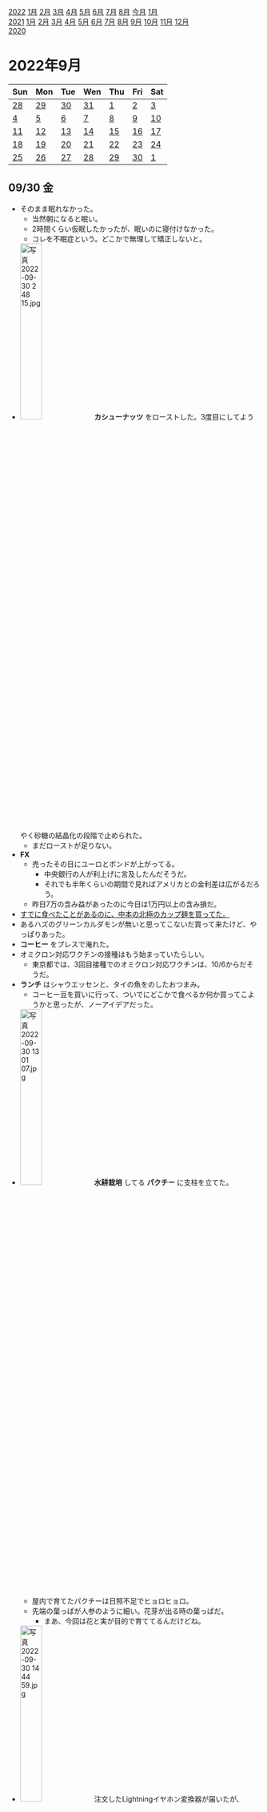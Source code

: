 [2022](README.md#2022) [1月](2022-01.md) [2月](2022-02.md) [3月](2022-03.md) [4月](2022-04.md) [5月](2022-05.md) [6月](2022-06.md) [7月](2022-07.md) [8月](2022-08.md) [今月](2022-09.md) [1月](2022-10.md)  
[2021](README.md#2021) [1月](2021-01.md) [2月](2021-02.md) [3月](2021-03.md) [4月](2021-04.md) [5月](2021-05.md) [6月](2021-06.md) [7月](2021-07.md) [8月](2021-08.md) [9月](2021-09.md) [10月](2021-10.md) [11月](2021-11.md) [12月](2021-12.md)  
[2020](README.md#2020)  

2022年9月
=========

|Sun|Mon|Tue|Wen|Thu|Fri|Sat|
|---|---|---|---|---|---|---|
|[28](2022-08.md#0828-日)|[29](2022-08.md#0829-月)|[30](2022-08.md#0830-火)|[31](2022-08.md#0831-水)|[1](#0901-木)|[2](#0902-金)|[3](#0903-土)|
|[4](#0904-日)|[5](#0905-月)|[6](#0906-火)|[7](#0907-水)|[8](#0908-木)|[9](#0909-金)|[10](#0910-土)|
|[11](#0911-日)|[12](#0912-月)|[13](#0913-火)|[14](#0914-水)|[15](#0915-木)|[16](#0916-金)|[17](#0917-土)|
|[18](#0918-日)|[19](#0919-月)|[20](#0920-火)|[21](#0921-水)|[22](#0922-木)|[23](#0923-金)|[24](#0924-土)|
|[25](#0925-日)|[26](#0926-月)|[27](#0927-火)|[28](#0928-水)|[29](#0929-木)|[30](#0930-金)|[1](2022-10.md#1001-土)|

## 09/30 金

- そのまま眠れなかった。
  - 当然朝になると眠い。
  - 2時間くらい仮眠したかったが、眠いのに寝付けなかった。
  - コレを不眠症という。どこかで無理して矯正しないと。
- <img src='images/%E5%86%99%E7%9C%9F%202022%2D09%2D30%202%2048%2015.jpg' alt='写真 2022-09-30 2 48 15.jpg' width='30%'> __カシューナッツ__ をローストした。3度目にしてようやく砂糖の結晶化の段階で止められた。
  - まだローストが足りない。
- __FX__ 
  - 売ったその日にユーロとポンドが上がってる。
    - 中央銀行の人が利上げに言及したんだそうだ。
    - それでも半年くらいの期間で見ればアメリカとの金利差は広がるだろう。
  - 昨日7万の含み益があったのに今日は1万円以上の含み損だ。
- [すでに食べたことがあるのに、中本の北極のカップ麺を買ってた。](2022-07.md#0726-instant-ramen-nakamoto-arctic)
- あるハズのグリーンカルダモンが無いと思ってこないだ買って来たけど、やっぱりあった。
- __コーヒー__ をプレスで淹れた。
- オミクロン対応ワクチンの接種はもう始まっていたらしい。
  - 東京都では、3回目接種でのオミクロン対応ワクチンは、10/6からだそうだ。
- __ランチ__ はシャウエッセンと、タイの魚をのしたおつまみ。
  - コーヒー豆を買いに行って、ついでにどこかで食べるか何か買ってこようかと思ったが、ノーアイデアだった。
- <img src='images/%E5%86%99%E7%9C%9F%202022%2D09%2D30%2013%2001%2007.jpg' alt='写真 2022-09-30 13 01 07.jpg' width='30%'> __水耕栽培__ してる __パクチー__ に支柱を立てた。
  - 屋内で育てたパクチーは日照不足でヒョロヒョロ。
  - 先端の葉っぱが人参のように細い。花芽が出る時の葉っぱだ。
    - まあ、今回は花と実が目的で育ててるんだけどね。
- <img src='images/%E5%86%99%E7%9C%9F%202022%2D09%2D30%2014%2044%2059.jpg' alt='写真 2022-09-30 14 44 59.jpg' width='30%'> 注文したLightningイヤホン変換器が届いたが、Lightning2又コネクタに差すと認識しない。直接させば認識する。
  - [別の2又をポチった](https://www.amazon.co.jp/dp/B0B38DWD91/)。充電用ライトニング端子とイヤホン端子の製品。
- SE2で使っているスマホリング的なバンドをiPhone SE3にも付けたい。
  - <a id="0930-lost-smart-phone-bands"></a>[買った時の残りが2本あるハズ](2022-06.md#0624-smartphone-ring) だが、どこに仕舞ったのか分からない。
  - ポチった。
- __FX__ で仕事中にマイナス3万に到達したのに、21:30にはプラス1万近くになってる。
  - どうも荒れた時にエントリーしたものだ。
- __晩酌__ は __江古田__ のもつ焼き屋。
  - 電車で移動。
    - 契約しているMVNO `OCN ONE` のプロファイルをダウンロードしていなくて、データ通信が使えなかった。
    - 都営線wifiってのが使えたお陰で、無事にプロファイルをインストールして、データ通信できるようになった。
  - 程々にするつもりだったのに、そのままカラオケに行き、更にもう1軒行った。
  - 行きは電車だったが、帰りは歩いた。
  - 朝。

## 09/29 木

- 5:00に目が覚めて眠れなかった。
- __コーヒー__ をプレスで淹れた。
- __FX__
  - 昨日はドルがだいぶ戻したらしい。
  - 豪ドル米ドルとポンドルをショート。
  - ランド円は昨日が追加のチャンスだったと思うが、すでに1枚持っていて、もう少し値幅が無いと追加しにくい。高金利通貨で、たまに大きく下げるから。
  - 8枚所持で有効比率280%。追加はこの辺までかな。
- 仕事中に音楽を聞くのに使っていた初代iPhone SEをSE2に置き換えたい。
  - SE2にはイヤホンコネクタが無い。
  - Lightningイヤホンが1つあったと思うが見つからない。
  - Lightningイヤホン変換器がいくつかあったと思うが見つからない。
  - 変換器は注文するが、とりあえずはBluetoothを使うか。
- SE2に変えたついでに、仕事中に聞く音楽を `BLACKPINK` に。
- __ランチ__ はキャベツ炒め。
  - キャベツは9/5の残り。切り口が黒ずんでる。
    - 豆板醤、オイスターソース、豆鼓、黒酢、ホワジャオの中華味。
    - 豆鼓は大体八丁味噌。
    - 黒酢を入れ過ぎた。豆鼓は刻んで使うものだが、忘れてそのまま入れてしまった。
    - ちょっと塩辛いしまとまりが無いが、こんなものかな。
- <details><summary>C#で、ファイルパスから、一つ上のフォルダのパスを取り出したい、というのをかなり大変なコードで実現しているのを見た。</summary>

  - 一つの解決方法は、
    ```cs
    var entries = path.Split('/');
    var basePath = string.Join('/', entries.Take(entries.Length - 2));
    ```
    僕が先頭2つを飛ばした時は、Take()のところにSkip()を使った。
  - またもっと速そうな方法として、
    ```cs
    var basePath = path.SubString(0, path.LastIndexOf('/', 0, path.LastIndexOf('/')));
    ```
  - 2つ目のをもっと汎用的に書くと、
    ```cs
    static int NthLastIndexOf<T>(T[] this array, T element, int skipCount)
    {
      var end = array.Length;
      for (var i = 0; i < skipCount && end > 0; ++i)
      {
        end = array.LastIndexOf(element, end - 1);
      }
      return end;
    }
    var basePath = path.SubString(0, path.ToCharArray().NthLastIndexOf('/', 2));
    ```
    とか？IList<T>の方がいいかな？むしろstring専用がいいかな？(コンパイルしてみてない)
      - 最初に再帰で書いたが、スピードのためにループに直したら終了判定も簡単になって良かった。
      - これ、先頭から飛ばす方が少しだけ手間だ。
        ```cs
        static int NthIndexOf<T>(T[] this array, T element, int skipCount)
        {
          var start = -1;
          var end = array.Length;
          for (var i = 0; i < skipCount && start < end>; ++i)
          {
            start = array.IndexOf(element, start + 1);
          }
          return start >= end ? -1 : start;
        }
        var relativePath = path.SubString(0, path.ToCharArray().NthIndexOf('/', 2));
        ```
  </details>

- __晩飯__ はインスタント焼きそばとレンチンの卵と `シャウエッセン` 。
  - 北海道で普及しているという `焼きそば弁当` 。
    - 大盛りしか売ってなかったのでソレを買ったが、多過ぎた。まあ、他の日よりは今日の方が相応しい。
- 気温22°Cらしいのでエアコンを消して窓を開けて寝る。
- 床にはいるが2時間で起床。
- 暑くてエアコンを点けた。風が通らず、室温は22°Cにならない。

## 09/28 水

- 目覚ましを掛け忘れて9:30起床。
- __コーヒー__ をプレスで淹れた。
- __園芸__
  - __パクチー__ をベランダに出してみた。
  - アシナガバチの大きいのがいつもウロついてるが、そのうちに水やり中に間違って部屋に入ってきそうで怖い。
- 最高気温26°Cらしい。室温は28°Cを超えそうだからエアコンを入れた。
- 久しぶりに __チャイ__ を煮出した。
- __ランチ__ は糠漬けとキャベツの塩揉み。
  - 塩揉みも9/5のだ。
- iPhone SE3が到着。
  - 同期は簡単に済んだが、アプリのダウンロードが終わらないので持ち出せない。
  - 付属ケーブルがUSB-C対Lightningだ。
- __FX__
  - __豪ドル売り__ でエントリーした。
    - もっと早く決断して売るべきだった。
    - アメリカの景気が悪くなると、オーストラリアの都合で下がる。
    - 景気が良くなるとドルが上がる。
    - そうでなくとも、当面はアメリカの方が金利上昇が速いと思われる。
  - __ポンド__ もしばらくトレンドは変わらないかも知れない。
    - 新政権の減税の評判が悪いそうなんだけど、どうなんだろうか。
  - こないだの __介入__ の時に見てるだけだったが、どうせそのうちに戻すとは思っていたのだから、適当に何枚か間隔を置いて追加すればよかった。
    - 「どこまで下がるか分からない」という理由で売りで参加しなかったが、 __買いで参加__ したら良かったんだ。
- __ハーブティー__ を __レモングラス__ と __乾燥みかん__ で淹れた。
- 同僚にお勧めされた `Awkward Guests` というボードゲームが面白そうだが、遊ぶのが大変そうだ。
  - アプリだけで遊べるバージョンがあればいいのに。
  - 昔、この中に一人だけ嘘吐きがいる、というような論理ゲームを作ろうとしたことがあったが、似た感じなのだろうか。
- __歩いて__ __お出かけ__
  - __江古田__ に行く途中でスパイスを買いたい。
  - 検索すると __東長崎__ に `スパデウラリマート` というハラル食材店があるので、ホールのカルダモンとクミンを購入。
  - 近くの `クレオールコーヒースタンド` で __コーヒーをテイクアウト__ 。
  - 江古田のもつ焼き屋で晩酌。
  - タクシーで帰宅。

## 09/27 火

- 朝になると眠くなる。
- __コーヒー__ をプレスで淹れた。
  - やや深煎り気味だがフィルターより美味しい。
- 近くのスーパーで __買い物__。
  - 冷凍シーフードミックスとピーマンとナスを買うつもりだったがナスは無かった。
  - シメジとみかんとストックのインスタント麺を購入。
- __乾燥みかん__ にチャレンジ。
  - <img src='images/%E5%86%99%E7%9C%9F%202022%2D09%2D27%208%2019%2025.jpg' alt='写真 2022-09-27 8 19 25.jpg' width='30%'> フレッシュな輪切りみかん。
  - コンベクションオーブン110°Cで風力最大。
    - <img src='images/%E5%86%99%E7%9C%9F%202022%2D09%2D27%209%2024%2034.jpg' alt='写真 2022-09-27 9 24 34.jpg' width='30%'> 30分では沸騰すらしていない。
    - 沸騰しないが、徐々に水分は抜けていってる。60分経過後に、120°Cに上げてみた。
    - <img src='images/%E5%86%99%E7%9C%9F%202022%2D09%2D27%2010%2031%2006.jpg' alt='写真 2022-09-27 10 31 06.jpg' width='30%'> 本当にその温度まで上がってるのか調べるために、オーブン用の温度計を入れてみた。
      - 見たら90°Cだった。
      - 130°Cに上げてサーモスタットが切れる瞬間でも100°C。
      - 温度計が手前だからかも知れない？
      - 130°Cでは、温度計は100°Cまでしか上がらないが、皮は焦げた。
    - 120°Cでも焦げは進む。110°Cで良かったのかな？
    - 2時間半かけて、それらしくなった。
    - 厚みのあるところの水分が抜けていないのでサーキュレーターで風乾。
- `Amazon` がプライムデー。
  - みかんがダメっぽかったので、フードドライヤーが欲しかったが、1回しか使わない気がする。
    - そして、コンベクションオーブンでもそこそこ行けそうということが分かって不要になった。
- 忘れていたキャベツと大根の糠漬けを取り出した。9/5だった。
- __園芸__
  - __パクチー__ をベランダの日陰になりがちなところに出してみた。
    - 最高気温28°Cだと、室内の温度と一緒だ。
    - パクチーは20度くらいまでの温度がいいらしい。今年は暑くて2鉢枯らしてしまった。
    - 室内の本棚よりはベランダの日陰がちなところの方が照度が高いし、温度も室内より丁度いいと思う。
    - ただし、西日が当たる。大丈夫だろうか。
    - 昼過ぎ、やっぱり30°Cまで上がる、と言い出したので室内に取り込んだ。
      - 直射日光が当たっており、心なしかグッタリしている。
      - 背が低いうちに風に当てると強く育つというのを見たことがある。
        - 面倒でしなかったが、今のヘナヘナ具合を見るとやれば良かったと思う。
        - しっかりしないなら、支柱を立ててしまおう。
    - 最低気温が、パクチーにとって適温くらい。夜は室内の方が暑いから、夕方に外に出すのがいいのかな。
- __ランチ__ はシーフードガパオと素麺。
  - ガパオはブナシメジを入れ過ぎた。残りをどうするか考えるのが面倒だったので、多過ぎることは分かっていて入れてしまった。
    - ナンプラーもオイスターソースも入れ過ぎ。控えたつもりだったがかなり濃い。
    - ついでに __ホーリーバジル__ も多過ぎた。
  - 素麺は __茗荷__ を使うため。
  - 満腹。
- __カシューナッツ__ の砂糖掛けを作ろうとしたが、またカラメルになった。
  - シナモンの香りがするんだけど、混入したのかな？生のカシューナッツを保管してる棚は匂いのキツいものが多いから、それが混じると微妙にシナモン風になるのかな？
  - 140°C10分はローストが甘かった。少し喉に辛い。
- 味付けカシューナッツローストをどうやって作るべきか分からずに試行錯誤していたが、途中までオーブンで、それをフライパンで煎る、で良さそう。
- 夕方、調子が悪くなって早退させてもらったら、報告して割とすぐに調子が戻り始めた。
- __パクチー__ を夕方にベランダに出そうかと思っていたけど、陽が落ちてしまった。
  - __日照__ の無いベランダに出すのは、単に冷やすだけで意味はない。
- __国葬__ について日記に書いていなかったのか。
  - 菅の友人代表の弔辞が評判いいらしい。
    - 安倍も菅も嫌いだが、菅の安倍に対する忠誠には疑いを持たない。
      - 第一次安倍政権が学級崩壊と呼ばれてお腹を壊して退陣した。
      - 自民党内でも安倍を批判する声が多かったが、菅はあの時も裏切らなかった。
  - 国葬は内閣の裁量で決めてもいいと思うけど、時間が経つごとに反対が増えるというのは、やりかたが良くない。当初は賛成が多かったのだし、岸田が国民に情熱を見せることが出来れば違ったと思うが、そもそも熱意が無いなら主催を変更するべきだった。国民の分断を煽る結果になった。まあ、安倍を送るには相応しいか。
    - 国葬賛成派は、礼儀とか道徳を持ち出しがち。理屈は反対派にある。
      - だが、どちらも歩み寄りがない。どちらも落としどころが無く、相手に譲歩の余地を与えない。
      - 不道徳と言われて歩み寄れるか？安倍政権や国葬の総括や検証は事後でも良くないか？
  - 銃撃を防げなかったことで、手製銃が念頭に無かったというようなことを言っていたが、それではボウガンはどうなのか。すでに沢山の事件が起きているし、銃よりも作るのが簡単だし、今回のような箱型にしたら連発式や多連装にも改造できる。
- __為替介入__ について、効果が無いというような経済記事がいくつもある。
  - 一定水準を維持しようとする介入は為替操作として非難されるが、急変時に変動スピードを緩めるための介入は __スムージング__ と呼ばれていて許容されると言われている。
  - 各国への根回しをしていたとされるから、スムージングとして理解を得ていたハズだ。
  - ということは、円安を止めることが出来なくて当然で、 __変動スピードが遅くなれば効果があった__ と言うことだ。
  - 無意味だという意見は、160円到達が3か月後でも24か月後でも違いが無い、と主張しているのと大差がない。
  - これからもたまに介入して、レバレッジの高い連中をガンガンロスカットさせてやって欲しい。
    - 円高介入の時の外貨を円転するなら、利益確定だしね。
      - 米国債を売るわけだから、好き放題はできないだろうけど。
- 五輪のスポンサー選定での贈収賄事件がいくつか明るみになった。
  - 8月末に、安倍内閣の守護神と言われた中村恰警察庁長官が銃撃事件を防げなかったことに対する引責で辞任したら、このスピード感。やりたかったのに抑えられていたというのが伝わる。
- 夜の外気温が22°Cだというのでエアコンを消して窓を開けてみる。

## 09/26 月

- 目覚ましを8:30に掛けて9:20起床。
- __コーヒー__ をウェーブフィルターで豆多めで淹れた。
- __園芸__
  - ここのところ雨が多くて水やりが楽だったが、久しぶりにたっぷりあげた。
  - __ローズゼラニウム__ をベランダに。
- __FX__
  - ドル円で割と激しく上下していたので売り方に乗ってみた。
    - あっさりと勢いが無くなったのですぐに決済。600円勝ち。
- __ランチ__ はガパオ。
  - ベランダの __ホーリーバジル__ を使った。ガパオとはホーリーバジルのことだそうだ。
    - ホーリーバジルの感じは、なるほど、どこかで食べたガパオだ。
      - スイートバジルの時には全然ガパオを感じなかったが、これが本物か。
      - といって、多分前回はバジルを入れるのが早過ぎたのだと思う。
    - オイスターソースを入れ過ぎて味が濃過ぎる。
      - 粘度がかなり高い。
    - __レモンドロップ__ を使おうと思っていたのに忘れて粉唐辛子を使った。
    - お肉は生姜焼き用のを細切りにして、下味をつけて冷蔵庫に入れたものを使ったが、完全にオイスターソースに負けてる。
    - 悪くはないが、色々想定外。
- 近所の居酒屋で __晩酌__ 。
- 3時間で起きてしまい、そのまま朝まで眠れなかった。

## 09/25 日

- 朝、牛乳を買いに出掛けたら知り合いに会い、ゴールデン街に飲みに行った。
  - その後バー2軒。13:00頃まで。
- __買い物__ して帰る。
  - `アジアンスーパーストア` でココナッツミルクとココナッツシュレッドとインスタント麺とお菓子を購入。
  - 黒酢を買いに `華僑服務社` へ。
    - ついでにオイスターソースも買って来た。これはガパオ用。
- 大久保の中華で一杯やっていこうと思っていたが、昼はランチで混んでいたのでスルーして `ひつじろう` という店に行った。
- 西新宿のビルがだいぶ出来てきた。
- 近所のもつ焼き屋で __晩酌__ 。
- 朝出掛けてから10時間してようやく牛乳を手に入れた。

## 09/24 土

- 東中野のバーで誕生会。

## 09/23 金 春分の日

- __お出かけ__
  - __練馬__ の `渋谷園芸` へ。ダラダラしてて出るのが遅くなったので電車。
    - 月曜の `オザキフラワーパーク` が大ヒットだったので、コチラも見てみた。
    - あんまりピンとこなくて、ローズゼラニウムだけ買って来た。
    - コスモスを少し悩んだが、花を育てる趣味はない。
    - コスモスの切り花があればどこかの飲み屋にでもプレゼントしようかと思ったが無かった。
  - __雨用の靴__ で出ようと思ってたのに忘れた。
  - `フルプレ` で2杯。
  - その向かいの `プラザトキワ` という用品店の店頭に安いチェックシャツが売っていたので購入。
    - 無地やストライプのもあれば欲しかったが、チェック1枚だけ。
  - 歩いて移動中の __桜台__ の喫茶店で __コーヒーをテイクアウト__ 。
  - __江古田__ のバーで一杯。
  - 江古田のもつ焼き屋で晩酌。
  - __中井__ の知り合いのバーのイベントで一杯。
  - タクシーで帰宅。
    - ウォーキング時間が短過ぎる。

## 09/22 木

- 目覚ましを掛け忘れて寝坊した。10:40起床。
- __買い物__ とついでに __ランチ__ に __お出かけ__ 。
  - `丸亀製麺` でおろし醤油うどん。
    - こないだ `うどん大門` でいいうどんを食べて、丸亀はもっとコシがあったな、と思って食べたくなった。
    - コシはハッキリ強いが、ちょっと美味しく感じない。もう少し茹でた方がいいかも？
  - スーパーで `シャウエッセン` の大袋と、ずっと忘れてたボディーソープを購入。
  - `バーガーキング` で気になっていたビッグチキンフィレバーガー。
    - アプリで注文したいが、トッピングの設定が出来ない。
  - `スタバ` でフラペチーノ。
- 雨が降ったようで、水やりはいらなそう。 __ハバネロ__ にだけあげた。
- アチコチ行ったから __昼休み__ ギリギリ。
- __FX__ 17:00過ぎ、日銀の __為替介入__ 来たかも。
  - 一瞬、145.8円から143.8円まで2円下げた。
  - 乗っかるかどうか迷ったが止めておいた。
    - エントリーは簡単だが、イグジットに自信が無い。
  - 介入宣言来た。
  - 140.585円まで来た。あと一息！
  - あー、終わったかな。18:00時点で142円まで戻した。
  - 17:04から17:46までの戦いでした。
  - 介入に乗っかってれば3万円は取れたな。もっと行けたかも知れない。まあ、事前には分からない。
  - もうちょっと下げたらロングでエントリーしたかったな。
    - と言っても、介入が終わったことを確認したうえで140円台だったら、くらいなので、かなり下げないとそうならないけど。
  - __140円を割る__ と、為替操作との非難を受けそうだからココまでにしたのかな？単に、 __開始時点から5円__ と決めてたのかな？
  - イベントの盛り上がりで楽しかった。久しぶりのリアルタイムだった。
  - いつの間にかユーロ/スイスフランのスワップがマイナスになってる。ユーロが利上げしたのは知ってたが、スイスフランよりも高くなっていたとは。
    - スイスの利上げも発表されたが、結果どうなるのかな？週明けに分かるだろう。
- __ハーブティー__ はレモングラスと乾燥生姜。
  - 生姜が勝ってる。味がするくらい入れたが、香りがする程度でいい。
  - 2杯目はかなり辛い。コレはコレで楽しい。
- エアコン無しで仕事したが、微妙に暑かった。
- __赤紫蘇__ は明るくないと発芽しないそうだ。
  - とりあえず、今の容器のまま外に出してみようか。

## 09/21 水

- 9:00の目覚ましで9:30起床。
- __コーヒー__ をプレスで淹れた。
  - 豆を多めにした。
- 朝の気温が18°Cだというのでエアコンを消して寝たら良かったと思ったが、ベランダに出てもあんまり涼しくなかった。
- __ランチ__ はキャベツと貰った佐野ラーメン。
  - 流石にチェーンの喜多方ラーメンのような弾力はない。冷水で締めて温め直したら違ったかな？
    - 坂内とか小坊師とかの、多加水のピロピロのコシがあってモチモチの麺が好きだ。
- __園芸__
  - <img src='images/%E5%86%99%E7%9C%9F%202022%2D09%2D21%2014%2013%2046.jpg' alt='写真 2022-09-21 14 13 46.jpg' width='30%'> <img src='images/%E5%86%99%E7%9C%9F%202022%2D09%2D21%2014%2013%2050.jpg' alt='写真 2022-09-21 14 13 50.jpg' width='30%'> <img src='images/%E5%86%99%E7%9C%9F%202022%2D09%2D21%2014%2013%2058.jpg' alt='写真 2022-09-21 14 13 58.jpg' width='30%'> 買って来た __茗荷__ を本棚の下段の __生姜__ の隣に配置した。
    - 生姜は2つあって、ハイドロボールの方は元気がないが、スポンジに乗せただけの方は元気が良い。
      - 息ができるようにハイドロボールにしたつもりなのに。粒が小さかったかな。
  - <img src='images/%E5%86%99%E7%9C%9F%202022%2D09%2D21%2014%2013%2029.jpg' alt='写真 2022-09-21 14 13 29.jpg' width='30%'><img src='images/%E5%86%99%E7%9C%9F%202022%2D09%2D21%2014%2033%2024.jpg' alt='写真 2022-09-21 14 33 24.jpg' width='30%'> 買った時からついていた茗荷を収穫した。
  - <img src='images/%E5%86%99%E7%9C%9F%202022%2D09%2D21%2014%2016%2036.jpg' alt='写真 2022-09-21 14 16 36.jpg' width='30%'> 枯れたと思っていた __コシヒカリ__ から新芽が出た？青々として伸びてる部分がある。
- __ハーブティー__ はレモングラスと乾燥リンゴ。
  - 5分蒸らしたが、2杯目と比べると薄い。なかなか良く出ない。
  - 2杯目は美味しい。リンゴの香りも甘みも良く出ている。
- __FX__ で、ドル円とランド円を1枚ずつエントリーした。
  - [利益確定した](#0905-fx) 値段よりも安く買いたかったが、いつまでも帰ってこないかも知れないので、値上がりした時にポジションを積み増した、と考えてエントリーすることにした。
  - ポジった途端にサクサク下げるというね。
    - その内に09/05の値段までは下げると思ってたから別にいいんだけどね。タイミングが良過ぎて。
- ファイル名が長過ぎてgitに登録できないという事態。
- C#の `IReadOnlySet<>` を使いたいが、Unity2021の.net frameworkのバージョンには入ってない。
- [09/16に注文したiPhone SE3](#0916-order-iphone-se3) は今日届く予定だったはずだが、注文履歴を見たら9/27..9/29に到着予定に変わっていた。
  - なら他の色でも良かった。
- __江古田__ のもつ焼き屋で __晩酌__ 。
- 18°Cらしいので、エアコンを消して寝る。

## 09/20 火

- 7:00の目覚ましで8:30起床。
- 中野税務署へ修正申告しに行く。
  - 8:30に到着したかったが9:20に家を出た。
  - 封筒に申告用紙が入っていて、それを書き写すのかと思ったら、ソレに住所氏名を書いてハンコを押して出せばいいだけだそうで、楽チンで嬉しい。
- 駅ビル？が出来てきた。
- __ランチ__ は __中野ブロードウェイ__ の地下の `うどん大門` でかけ小をひやあつで。
  - うどんはコシがあるが讃岐と比べると柔らかめ。お出汁が美味しい。
  - 冷たい方が美味しそう。次があれば醤油うどんを食べたい。
- 思ったよりも待った。23:00直前に列に並んで、23:30を過ぎた。なら `レインボースパイス` にしたら良かった。30分待つのが嫌だからソッチにしたのに。
  - __昼休みを長く取りたい__ 。中野には他にも行きたいお店が沢山ある。
- ブロードウェイ地下の `チャレンジャー` で __コーヒーをテイクアウト__ 。
- ブロードウェイに `シャトレーゼ` の実店舗があった。
- 近所に戻って来て、 `スタバ` で __コーヒーをテイクアウト__ 。アーモンドミルクラテ。
- 夕方にお腹が空いて明太焼きそばのカップ麺を食べた。
  - 大量の明太子、ということだったが、粒が沢山ではなく、小さな塊が沢山だった。味は悪くないが、別に入っていて嬉しいとは感じなかった。
- 夜食にポテチを1袋半食べた。

## 09/19 月 敬老の日

- __お出かけ__ 。
  - 同僚に `辛辛魚` を勧められて、食べに行く。辛辛魚はメニューの名前で、店の名前は `井の庄`。
    - 何店舗かあるが、折角だから本店へ。
    - 最寄り駅は石神井公園駅。
      - 歩くと10km程度。
      - 往復とも歩くのは、やる気が出ないので息は電車で帰りだけ歩く。
  - ついでだから `オザキフラワーパーク` の品揃えも見に行く。
    - ということで、 __武蔵関駅__ で下りて、花屋に寄って歩いてラーメン屋へ。
    - __茗荷__ のまあまあ育ったのを買った。
      - 茗荷は簡単に冬を越すらしい。地上部が枯れるからソレを切って、春になると芽が出てくるらしい。
      - それと、日陰でも育つので室内で良いというのがいい。
      - 実が付いているのを買って来た。
    - __食用菊__ が売っていたのでなんとなく買った。もう蕾が付いている。ポットのままで大丈夫かな？
      - 菊も冬を越すらしい。
        - 地面から冬至芽というのが出てくるそうで、冬の間にそれを植え替えるのだそうだ。
    - __ヨモギ__ 、 __タイム__ 、 __オレガノ__ も買って来た。
      - ヨモギも冬を越すらしい。植え替えや株分けは秋だそうだ。
  - __石神井公園__ を通って移動。ほぼ池。
  - 風が強い。
  - 雨が降ったり止んだり。
  - __雨用の靴__ で出ようと思ったのに忘れていた。
  - __晩飯__ は辛辛魚。
    - 魚粉でドロっとしてる。
    - 細めの平麺で、パツっという固さはあるが、もっちりした弾力はない。
    - 肉マシを注文した。
      - この大きさで380円はちょっと高いかな、と思った肉が2つで、これなら十分だ。
    - 辛めに注文しようと思ったが、辛さの段階が聞き取れず、普通より少し辛く、と注文した。
    - テーブルに赤い粉末があったが、入れても辛くならない。普通の辛さと同じ辛さらしい。実質的には追加魚粉だ。
  - __練馬__ に寄って __晩酌__ 。 `フルプレ` でサワーを2杯。生絞りフルーツサワーのお店。
  - __江古田__ に寄ったが、お目当ての店は定休日だった。
    - 月曜が祝日の時は火曜休みにして欲しいが、祝日の時くらいは平日休みの人と会いたいということなのかも知れない。
  - __中井__ の知り合いのバーのイベントに行って一杯。
    - __タコさんウインナー__ が品切れだそうで、コンビニで買って来て差し入れ。
      - `セブンイレブン` にウインナーが6種類もあった。
      - 全部買って来て、タコの大群を作ってもらった。

## 09/18 日

- ポストに税務署の封筒が入っていた。
  - 火曜日までに修正申告しろと。
  - ギリギリじゃん。今日まで気付かなかったのが惜しまれる。
- 近所のもつ焼き屋で __晩酌__ 。

## 09/17 土

- <img src='images/%E5%86%99%E7%9C%9F%202022%2D09%2D17%2010%2043%2041.jpg' alt='写真 2022-09-17 10 43 41.jpg' width='30%'> 風乾ではサクサクにならない __乾燥リンゴ__ をコンベクションオーブンで110°Cで焼いたらサクサクになった。
  - 放置したらすぐにシナシナになった。
- __お出かけ__
  - 中井の知り合いのバーが長期休暇なんだけど、その期間に間借りで知り合いが営業しているので、一杯飲んでいく。
    - デザイナーさんが作品を展示するイベント。
  - [08/27にケバブを全然買えなかった](2022-08.md#0827-kebabu) 事件のリベンジのために __新井薬師__ まで歩いた。
    - `メイハーネオゼリ` でチキンとビーフのおつまみケバブをテイクアウト。
      - 肉がしっかりしてて、味付けが塩辛い。
    - `アップアルル` はまたやってなかった。潰れてるかも知れない。
    - 早稲田通りまで出て、 `ディバン` でミックスのおつまみケバブをテイクアウト。
  - 東中野のバーにケバブを差し入れ。

## 09/16 金

- 9:00の目覚ましで9:35起床。
- <img src='images/%E5%86%99%E7%9C%9F%202022%2D09%2D16%204%2055%2010.jpg' alt='写真 2022-09-16 4 55 10.jpg' width='30%'> 生姜はもう大丈夫そうなので瓶に移動。
  - リンゴは風乾するならもっと薄く切った方が良さそう。
    - 100°Cのコンベクションオーブンとかどうかな？
- __コーヒー__ をプレスで淹れた。
  - 今日から `BBB` のマンデリン。久しぶりの深煎り。
- __園芸__
  - カイガラムシを指で弾いたら潰れた。憂鬱。
    - チェックしてないけど、沢山いるんだろうな。
  - [09/14にも書いた](#0914-dead-plum) が、梅は買って来た時には棒だったんだから、今の枯れて見える状態からでも発根、発芽してもいいんじゃない？
    - 台木に接ぎ木してある感じだから、ソッチがダメになったというならどうしようもないんだけど。
- 毛布を洗濯。
- __ランチ__ はキャベツ。
  - 乳酸発酵している気がするが、元々の酸味だったかも知れない。
- 余っている1/4のキャベツを見ないフリする罪悪感。
- <a id="0916-caramelized-cashew-nuts"></a><img src='images/%E5%86%99%E7%9C%9F%202022%2D09%2D16%2013%2000%2040.jpg' alt='写真 2022-09-16 13 00 40.jpg' width='30%'> <img src='images/%E5%86%99%E7%9C%9F%202022%2D09%2D16%2013%2005%2013.jpg' alt='写真 2022-09-16 13 05 13.jpg' width='30%'> __昼休み__ に __カシューナッツ__ をロースト。
  - [以前に塩水に漬けてからロースト](2022-06.md#0606-roast-nuts) と書いたが、今回はキャラメリゼの作り方で試した。
    - https://www.cotta.jp/special/article/?p=7543
  - 途中に書いてある結晶化した砂糖の状態にしたかったが、バターを入れたら水分で砂糖が溶けてしまった。
    - 部分的にカラメルになって、結晶が少し残った部分とのコントラストで美味しい。
    - 味見したら止まらない。コレは良くないものを作ってしまったかも知れない。
  - ナッツのローストは160°Cで15分。もう少し短くてもいいかも知れない。
  - なるほど、コレをチョコで包むとアマンドショコラか。
- __FX__ でメキシコペソ円だけ買い直した。
  - まだ高いけど、金利高いし、待ってる時間のスワップの方が高いかも知れないし、ドル円やランド円に比べると底が固い。
  - ランド円はまあまあ下がってる。
    - 下値の切り上げ方を見ると、この辺で反発するかも知れないが、トルコリラと南アランドは落ちてくると信じてる。トルコはポジらないけど。
- やっぱりランチでお腹が痛くなった。少しマイルドになったかも？慣れただけ？
  - 仕事中はエアコンが当たるから、冷えた説も消えないけど、お腹が空っぽの時は平気なんだよなあ。
- <img src='images/%E5%86%99%E7%9C%9F%202022%2D09%2D16%2016%2031%2046.jpg' alt='写真 2022-09-16 16 31 46.jpg' width='30%'> __ハーブティー__ を __乾燥リンゴ__ と __乾燥生姜__ で淹れてみた。
  - これだけだと、飲み物として物足りない。紅茶に入れるとかしたい。
  - 時間が経ったら濃くなってきた。煮出す必要がありそう。
  - 二煎目は厳しいな。
  - 出し殻は味が無くて食べられない。生姜は辛みはあるが香りが無い。
- 何年も前に生の大豆を買って放置していたハズなんだけど見当たらない。捨てたのかな？
- <a id="0916-order-iphone-se3"></a>`Apple` の公式サイトで `iPhone SE3` を注文した。
  - 21日の水曜に届くそうだ。置き配でいいんだけど、指定する場所が無かった。
- __江古田__ まで歩いてもつ焼き屋で __晩酌__ 。
  - 移動中に自販機で水を買ったらリンゴジュースが沢山入っていて邪魔だった。
    - 業者に連絡しようかと思ったけど、目につくところに連絡先が無かったので止めた。
  - __中井__ の知り合いのバーで一杯。

## 09/15 木

- 4:00頃に起きて、そのまま寝なかった。
- 外気温が23°Cだというのでエアコンを切って窓を開ける。
  - 室内の空気が悪かった。
- おならがオニオンスープの匂い。
- <img src='images/%E5%86%99%E7%9C%9F%202022%2D09%2D15%207%2017%2008.jpg' alt='写真 2022-09-15 7 17 08.jpg' width='30%'> 朝の時点の __乾燥リンゴ__ と __乾燥生姜__ 。
  - リンゴは加熱したのと生のが半々で、生のはまだまだ。
  - 生姜はすでにかなり乾いている。
- __園芸__
  - 昨日の夕方水やりをしたので、どれも土は乾いていなかったが、 __唐辛子__ と小さい鉢には水やりした。
- 今日は27°Cまでか。室内はエアコンが必要だろうが。
- まだお腹痛い。病院に行くべきか。
- ダラダラしててコーヒーを淹れるタイミングを逃した。
- __昼休み__ は昼寝。
- ランチは食べずに、たまにお菓子を食べた。
  - `カントリーマアム` チョコまみれ。
- __FX__ だけど、昨日のレートチェックで13日の物価発表前の価格を割っていないということは、1か月程度は140円に到達しなそうだ。
- `iPhone SE3` を買いに新宿のAppleストアに行ったが、黒の128GBの在庫が新宿店だけなかった。
- 新宿に出たついでに、やっていたら __二郎系ステーキ__ を食べようと思っていたが、そのメニューはコロナ中に止めたっぽい。

## 09/14 水

- 9:00の目覚ましで9:30起床。
- まだお腹が痛い。
  - お酒の飲み過ぎが原因だと思っていたが、お腹を冷やしたのが原因の可能性がある。
    - 下してるし。
- __コーヒー__ をプレスで淹れた。
- __ランチ__ はキャベツとポテチとオニオンスープ。
  - オニオンスープは甘みを出すために65°Cまではざく切りの玉ねぎを入れた水をIHの一番弱い火力で熱し、そこから沸騰させ、沸騰を維持できる程度の弱火で玉ねぎが柔らかくなるまで煮た。
    - こんなところじゃないかな？
    - 後で思ったけど、40°Cくらいまでは普通に加熱してもいいのでは。
- `Boniq` もそうだけど、真空調理機を低温調理機という人たちがいる。
  - 分からなくはないんだけど、`Anova` とかBoniqの本質はお湯で恒温調理することだ。
    - そして、食材を袋に入れておかないと、ただ煮るだけになるし、機械のメンテが面倒だ。
      - その際に、袋の空気を抜かないと効率が悪いので、真空にする。
  - だから、真空調理と呼ぶべきだ。
  - スチームコンベクションオーブンで低温調理する場合には、真空ではないかも知れないので実体に合った呼び方をしたらいい。
- [何故フードドライヤーが欲しかったんだっけ？](2022-06.md#0607-food-drier) というのを思い出した。
  - [ハーブティーに乾燥リンゴを入れたかったんだ](2022-08.md#0823-dried-apple)。
- __FX__ 日銀が為替介入の準備段階に行う、 __レートチェック__ というのを実施したそうだ。
  - いくらか円高になったが、僕が戻って欲しい値段に比べれば大したことが無い。
  - これをきっかけに上昇して、もう帰ってこないかも知れないな。
- __ハーブティー__ は __レモングラス__ と乾燥生姜。
  - 自家製の乾燥生姜を使い切ろうと思ったのだけど、思いの外少なくて、生の生姜を少し足した。
    - 生と言ってもウォッカ漬け。
- レモングラスを収穫しにベランダに行ったら、 __ハバネロ__ の葉っぱに、白いゴミの様なものが散らかっているし、ベトベトしたものが付いている。
  - パッと見では虫に見えないが、虫に決まっている。わざわざ拡大して確認するつもりになれないし必要もない。
  - シャワーで流した。
  - 株が大きくて大変だった。
  - 大き過ぎて鉢が倒れるので、枯れた __南高梅__ に立てかけてある。
    - <a id="0914-dead-plum"></a>南高梅は根腐れで葉っぱが全部落ちたが、出掛けた新芽は死んでるように見えない。
      - 植え替えたら来年の春に芽を出すだろうか？
      - その前に一度新芽を拡大して見てみるのがいいか。
- ついでに適当に水やりした。
- __晩飯__ は宅配で `バーガーキング` のディアブロダブルチーズバーガー。
  - 辛いフライドガーリックが入っていて、中々楽しい。
- __買い物__ に __お出かけ__
  - 乾燥リンゴと乾燥生姜を作るための材料を探しに。
  - それと牛乳を切らしているのと、インスタントラーメンとポテチのストックが少ない。
- __乾燥リンゴ__ と __乾燥生姜__ の仕込み。
  - <img src='images/%E5%86%99%E7%9C%9F%202022%2D09%2D14%2020%2010%2001.jpg' alt='写真 2022-09-14 20 10 01.jpg' width='30%'> 乾燥リンゴはレンジで作るのを試したが、イイ感じに焼けるだけで乾く様子が無かった。
  - <img src='images/%E5%86%99%E7%9C%9F%202022%2D09%2D14%2020%2026%2039.jpg' alt='写真 2022-09-14 20 26 39.jpg' width='30%'> <img src='images/%E5%86%99%E7%9C%9F%202022%2D09%2D14%2020%2029%2057.jpg' alt='写真 2022-09-14 20 29 57.jpg' width='30%'> ということで、両方ともサーキュレーターで __風干し__ に。両方とも、この上に水分を吸うためのキッチンペーパーを置き、その上にボウルで重石をしてある。
    - 少しは加熱した方が美味しそうだけどな。乾燥と関係なく、調理として一度レンチンしてから、というのはいいかも知れない。
- 夜食に、さっき買ったお菓子を食べた。
- 23:00に仮眠のつもりで寝たが、朝までになった。

## 09/13 火

- 9:00の目覚ましと8:20のiPadの目覚ましをスヌーズし続けて9:30起床。
- __コーヒー__ をプレスで淹れた。
- __園芸__
  - __唐辛子__ は復活したが __コシヒカリ__ はダメっぽい。
  - <a id="0913-damaged-mints"></a>鉢の大きい __ペパーミント__ は一部が枯れただけで復活したが、鉢の小さい __キューバミント__ は復活できなかったようだ。
    - キューバミントの葉が乾燥してもいい香りなので収穫しておく。
      - 衛生面がやや不安。
  - __ライム__ の最後の冬の実が落ちた。
    - 夏の実が丁度良いサイズになりつつある。
  - __生姜__ の水耕栽培は、ハイドロボールを使った方の伸びが良くなくて、スポンジに乗せただけの雑な方が良く伸びてる。
  - __水耕栽培__ の __ホーリーバジル__ を外に出した。
    - まだ小さいので、乾くのが不安だったんだけど、高温を好むらしいし。
    - 室内で日照も少ないんだろうけど、本当にゆっくりとしか伸びない。生きてるのか不安になるレベル。
  - __水耕栽培__ の __四川唐辛子__ と __ベトナム唐辛子__ の容器が倒れてるのに気付かなくて枯らしてしまって結構経つ。
    - そろそろどかして別のを配置すべきだが。
  - __発芽セット__ がほとんど反応しない。
    - 室温27°Cは高過ぎるのだろうか。その温度で発芽する品種は？
- __ランチ__ はアチャールと乾ソバの残りとワンタン。
  - ワンタンすっかり忘れてた。
    - ワンタンとソバと乾燥ワカメを同じ鍋で茹でて、ワンタンスープを蕎麦湯で伸ばしたが、これは失敗だった。
    - ワンタンがちゃんと煮えてないし、ソバは表面がヌルヌルだし、スープの味はぼやけた。
    - 別の湯を沸かしてそちらで煮てスープを伸ばすべきだった。
    - ソバは一度流水で洗って、それを温め直したが、これも沸かし直した湯で温めるべきだ。
- 以下のようにしたときに、
  ```cs
  public static string GetFullpath(Transform transform)
  {
    var parentName = transform.parent is var parent ? GetFullpath(parent) : "";
    return $"{parentName}/{transform.name}";
  }
  ```
  `is var parent` が null の時に false にならない。これがUnityの罠か。
  - 普通のクラスでも一緒だった。
  - `is Transform parent` ならUnityのクラスでも普通のクラスでも動く。
    - ここに三項演算子を書けるのが悪いのか、varかどうかで挙動が違うのがバグなのか。
    - varと書けるのが良くないのかも？
- __ハーブティー__ を __レモングラス__ と __ペパーミント__ と __ローズマリー__ で淹れた。
  - ミントを面倒で茎ごと使うと、野菜のような甘みが出る。
  - ローズマリーの香りは悪くない。
- __FX__ は、米物価高で、またドルが上昇。
  - ユーロ売りのチャンスも逃したかも知れない。
- 明け方にお腹が空いて夜食にカップ麺を食べた。

## 09/12 月

- 8:00の目覚ましを9:00に掛け直して9:30起床。
- __コーヒー__ をプレスで淹れた。
- __園芸__
  - 昨日の夜に水やりすべきだったが腰が上がらなかった。
  - 稲がカラカラになっていて驚いた。あんなに水を上げてるのに。
  - 大体、木は平気。草はグッタリ。
    - 特に __唐辛子__ が乾燥に弱い感じ。
      - __ハバネロ__ の見た目がかなり良くない。
    - __ホーリーバジル__ が案外強かった。
    - __イチゴ__ は鉢が大きいから？平気だった。元々水の吸い上げが悪いんだよね。
- __昼休み__ は昼寝。
- まだお腹が痛い。
  - 胃に何もなければ平気だが、水を飲むだけでお腹が痛い。まあまあ痛い。
- __晩飯__ は [08/29に注文した乾ソバ](2022-08.md#0829-soba) と、ナスとピーマンの煮浸し。
  - ソバを食べるために __麺つゆ__ を作ったんだった。
  - 煮浸しはレンチンで作ったが、最初から麺つゆを入れたせいで中々冷めなかった。
    - そして、濃縮麺つゆだということを忘れてて、入れ過ぎてしまった。
- 先週の作り置きは全部週を跨いでしまった。
- 水を飲むとお腹が痛いが、晩飯は痛まなかった。
- モバイルバッテリーが届いた。
  - 無くなったのも、その内に出てこないかな。2個ローテーション態勢だとより良いのだけど。
- __FX__ 全然帰ってこない。
  - 何で米ドルがこんなに下げてるのか分からない。
    - まあ、ニュースも見てないんだから分かるワケ無いんだけど。
  - ドル円は140切るところまで戻ってくると思うんだけどな。
    - ならショートしたらいいんだけど、それはまたどこでエントリーすべきかという話にもなる。
      - 戻る前にどこまで上がってから戻るか分からないので、ナンピン戦略を立てられない人は気軽にエントリーできない。

## 09/11 日

- __ランチ__ は清津峡で。
- すでにススキの穂がアチコチに。
  - そういえば、東京ではススキを見ない気がするけど、気にしてないだけかな？
- 金土と2日間飲み過ぎたのでお腹が痛い。
  - 水を飲むだけでお腹が痛む。コレは炎症なのだろうか、それとも緊張なのだろうか。
- スマホの充電が危ないので機内モードにしていたが、PAで乾電池で充電するのが売っていて助かった。
- 前回の旅行の時は、中野に帰ってからみんなで飲みに行ったが、飲み過ぎと車酔いかな？調子が悪かったのでまっすぐ帰った。
- 自宅に帰ったらエアコンが点けっ放しだった。
- 土日にゲームのイベントを全く消化していなかったので、早く寝たいけどラストスパートで終わらせた。
- モバイルバッテリーが家に無かったので、どこかに忘れてきたようだ。
  - しばらく使ってないからいつ頃無くなったのかも分からない。
  - もう1個注文したら、丁度タイムセールで2割引きだった。

## 09/10 土

- 中野のバーの人たちと __新潟__ へバス旅行。片貝まつりの花火を見に行く。
- __ランチ__ は湯沢でへぎそば。
  - 湯沢駅に `ぽんしゅ館` というのがあって、
- バスで小千谷へ移動。
- 今時のバスなら座席にUSBコネクタが欲しい。充電したい。
- 新潟暑い。
- 四尺玉デカい。
- スマホの充電がギリギリなので機内モードで乗り切る。
- 宿は湯沢。一軒家をみんなで借りる。

## 09/09 金

- 9:00の目覚ましで9:40起床。
- エアコンを入れた。
- __コーヒー__ をプレスで淹れた。
- 夜に雨が降ったようで、水やりは少しだけ。
  - 稲はこんな日も良く水を吸う。
  - あとはベランダの内側に鉢がある __ハバネロ__ と __トリニダードスコーピオン__ 。
- __ランチ__ はワンタンスープの煮麺。
  - 昨日買った2パックのワンタンを両方とも食べてしまうつもりだったが、スープの分量が350mlということで、スープ2杯は多いかな、と思って片方だけにした。
    - 肉ワンタンと海老ワンタンの海老の方。
- <a id="0909-mentuyu-hurikake"></a>__麺つゆ__ を濾して、出汁殻をフリカケにした。
- 一昨日はドル円が2.2円も上げて直近高値を付けたが、ドルスイ(USD/CHF)は火曜こそ大きく上げたが一昨日から結構下げてた。
  - ユーロ米(EUR/USD)の動きも日本円とは違い、ドルの全面高ということではないらしい。
- C#7.2から `Span<T>` を用いると unsafe 無しで stackalloc を使えるようになったそうだ。
- 真っすぐ上がるワケは無いと思っていたが、19:30時点で一昨日の高値よりも3円以上下げてる。
  - さらに下がって140円付近まではいくと思っていて、そこでロングしたい。
    - 下がると思うならショートしたらいいんだけど。
- __江古田__ のもつ焼き屋で __晩酌__ 。
- 中野へ移動。
- カバンに入れたと思った充電器が無いし、いつも持ってるモバイルバッテリーが無い。

## 09/08 木

- 目覚ましを掛け忘れて9:57起床。
- コーヒーは無し。水やりも昼。
- 昼飯は抜き。昼休みは寝てた。
- ドル円は昨日145円直前まで行ったのか。
  - 一昨日2.5円近く、昨日も2.2円程度。凄い。
- __ハーブティー__ は __レモングラス__ と __ペパーミント__ 。
  - 小鍋が麺つゆの準備で使用中なので、ヤカンで湯を沸かしてティーポットで淹れた。
    - 洗うのが面倒だからティーポットは滅多に使わない。
- ドル円は流石に結構戻してる。
  - ショートしてれば儲かっただろうが、適切な値段でエントリーできたとは思えない。
- 近所の中華で __晩飯__ 。
- 帰りにスーパーで `シャウエッセン` の大袋とワンタンと洗濯洗剤と購入。
  - 中華料理屋が、メニューに無いけどワンタンを作ったと言うので食べてきた。
    - その流れでワンタンの話で盛り上がって、久しぶりに食べたくなった。
    - ワンタンの皮のピロピロした感じが好きで、具の少ない、羽子板の羽根のようなのが好きだ。
    - 今日のは具がしっかりしたタイプで、香味野菜の触感が残った感じが美味しい。
    - 池尻大橋の `八雲` のワンタン麺が有名で一度食べてきた。
      - そこのも具がしっかりしてて、つみれを皮で包んだようなものだった。ワンタンというより肉団子。
    - ということで、皮が薄くて具の小さいタイプが食べたくなった。
- iPhone14が昨日発表された。
  - 今使っているSE2の画面がバキバキに割れているので買い換えるつもりで待っていた。
  - 13が安くなるから、それを待ってminiを買おうと思っていたが、値下げ後でも、円安による値上げ前よりも高かった。
  - じゃあSE3でいいかな？
- __麺つゆ__ を作る。
  - 一昨日みりんと日本酒に昆布と煮干しを漬けて、まずは具を取り出してからアルコールを飛ばす。
    - 温度計で80°C程度を維持しながら、たまにチャッカマンで火を点けようとして、点かなくなったら終わり。
  - そこに具を戻し、80°Cまで上げて、タオルで巻いてゆっくり冷やす。
    - 65°C程度が一番昆布の出汁が良く出る温度。
    - 煮干しは80°C程度。
  - 冷めたら醤油を入れてもう一度80°Cまで上げて、もう一度ゆっくり冷やす。
    - 醤油を入れてみたら煮干しが少ない気がしたので追加した。
  - 今日はここまで。明日、出汁殻を濾して完成。
- 気温が22°Cだというので、エアコンを消して窓を開ける。
  - 部屋の温度はあんまり下がらないが、我慢できない暑さではない。
  - PCのそばにいるとそれなりに暑い。

## 09/07 水

- 9:00の目覚ましで9:30起床。
- お腹が空いてポテチを食べる。
- __FX__ 143.5は笑うしかない。
  - するワケないんだけど、昨日全力で買ってたら数十万儲かった。
- __コーナー__ をプレスで淹れた。
- 晴れてると水やり大変。
- __ランチ__ は朝食べたポテチの残りと牛乳。
- 昼休みに麺つゆを作ろうと思ってたのに忘れてた。
- 13:00に144.37。
- 職場のSlackにアニメーションGIFを登録しようとしたら「リサイズしてもサイズが大き過ぎる」と言われて失敗した。
  - いや、ハッキリと小さい。
    - 128KB以下にしろというが、してある。
    - 大き過ぎる時にはSlackがリサイズするというから、向こうで大きくしている可能性がある。
  - すでにいくつも登録してるんだけど、何でだろうか。
  - 静止画なら今日も登録したんだけど。
- 月曜にスーパーで買ったものを、あんまり使ってない。
  - 玉ねぎとピーマンは、ベランダの __ホーリーバジル__ でガパオにしようと思っていたのに。
- 19:00台に、また上値を伸ばし始めた。凄いね。祭りだね。参加しないけどね。
- 近所のバーの冷蔵庫の冷えが悪い気がして、冷蔵庫の温度計を注文したのが届いた。
- __歩いて__ __お出かけ__ 。
  - 江古田のもつ焼き屋で __晩酌__ 。
- <a id="0907-thermometer"></a>近所のバーの冷蔵庫に温度計を設置。

## 09/06 火

- 8:30の目覚ましで9:40起床。
- __コーヒー__ をプレスで淹れた。
- `ゼブラック` の引継ぎが上手く行ってなかった。僕の `ヒカルの碁` は大丈夫か。
- <img src='images/%E5%86%99%E7%9C%9F%202022%2D09%2D06%2013%2006%2028.jpg' alt='写真 2022-09-06 13 06 28.jpg' width='30%'> <img src='images/%E5%86%99%E7%9C%9F%202022%2D09%2D06%2013%2028%2026.jpg' alt='写真 2022-09-06 13 28 26.jpg' width='30%'> <img src='images/%E5%86%99%E7%9C%9F%202022%2D09%2D06%2013%2032%2054.jpg' alt='写真 2022-09-06 13 32 54.jpg' width='30%'> 昼休みに __切り干し大根__ を煮て __そぼろ納豆__ リベンジ。
  - 戻し方が足りなかった。
    - 普通の切り干し大根よりも太いのだから、もっと長い時間、なんなら水も増やすべきだった。
    - しかし、折角乾燥させたのにすぐに水で戻すのは微妙な気分になる。
      - 戻し汁がもったいなかったから飲んだ。少し辛かった。
  - 醤油みりん日本酒20gずつで煮たが、あまり柔らかくならなかった。
    - 煮詰まればいいと思って強火でやったが、コトコトする必要があったかも。
- __麺つゆ__ を作るために __鰹節__ を削る気力が湧かない。
  - __煮干し__ でいいか。
  - <a id="0906-busi"></a>そういえば混合節があったな、と思ったがかなり古いもので、見たら色が悪くなっていたので捨てた。
  - [前回作った時](2022-06#0609-麺つゆ) の日記を見ると、悪くなった混合節を使ったらしい。
  - 日本酒とみりん100gずつに昆布と煮干しを目分量で漬け置く。
    - 前回の醤油の量が書いていないが、100gのようだ。同じ容器に水を入れて目視で比べてみた。
    - 煮るのは明日でいいかな？
    - 忘れそうな気がするが、火にかける前に昆布と煮干しを取り出して、アルコールを煮切ってから80°Cまで冷まして、そこに出汁を投入して放置したい。もう1度くらい80°Cにしてから放置してもいい。
- __自家製バター__ を作るために買って放置していた生クリームが、すでにバターになっていそうだ。
  - 振った時の感触が、片方はかなり固形で、片方は固形と少しの水分になっている。
  - 食べられるのだろうか？
  - 食べられそうだったらオムレツにしたい。黒胡椒の塩漬けをついでに使いたい。
- __FX__ ドル円が141円だって。
  - 昨日ポジションを取り直そうとしたのが、約定していなかった。
  - 少しでもスワップを減らそうとしたけど、欲張り過ぎたようだ。
  - 戻ってくるのはいつになるだろうか。
    - 特にメキシコペソは真っすぐに上がってるからもう戻ってこないかも知れない。適当な押し目でエントリーするしかないかも。
  - __成り行き__ でポジっておけば良かったんだけど。
  - 週末期限で注文したんだけど、週末までには戻ってこないね、多分。
  - ニュースによると、米株が堅調だからだそうだ。キャリートレードか。
- __FX__ ドル円がロンドン時間に入って1分足で激しく動いていて、スキャルピングしたくて仕方がない。
  - 下がり始めたところで売って、16:00時点まで戻ったら大儲けなんだけど。
    - はい、16:00台の高値は超えて行きました。
  - 今となっては 140.08で買いたいなんて __強欲__ 過ぎたということだ。いつか戻ってくるんだろうか。
- 個人の都合だから仕方ないんだけど、なんで利益確定？しようとしたのがこういう日なのか。
  - 昨日成り行きで買っていれば何万円の含み益だったか。
    - まあ、数週間で戻ってくれればいいんだけど。
- 夕方にアチャールとシャウエッセンを __つまみ食い__ 。
- 室内のコバエは、生ゴミが数日部屋に無い状態なら、いなくなるようになった。
  - 植木鉢によるループは終わった。
  - が、別のサイズのが数匹いて、何を食べて生きているのか分からない。邪魔くさい。
- ちょっと前に `MAGIC GRILL` という __ホットプレート__ を知った。
  - https://abien-jp.com/products/abien-magic-grill-2022
  - とても薄いホットプレート。
  - これだけ薄く作れるなら、コレで __フライパン__ や中華鍋を作って欲しい。
    - __IHだと__ 、フライパンを __煽った時に一度出力が止まってしまう__ のが嫌なのだが、 __ホットプレートをいくら振っても__ 問題ないだろう。
- __FX__ 一気に142円達成！
  - でも、流石に140円に近いうちに帰ってこない、ってことはないんじゃないの？

## 09/05 月

- 目覚まし無しで6:20起床。
- 水やりは不要のようだ。昨日の水やりが遅かったからか、雨でも降ったか。
- __作り置き__ のキャベツの塩揉みを作った。
  - 塩揉みにはネギの青いところを入れた。白いところはみじん切りで冷凍保存。
  - あと半玉あるけど、何に使おうか。
- <img src='images/%E5%86%99%E7%9C%9F%202022%2D09%2D05%209%2011%2043.jpg' alt='写真 2022-09-05 9 11 43.jpg' width='30%'> <img src='images/%E5%86%99%E7%9C%9F%202022%2D09%2D05%209%2013%2047.jpg' alt='写真 2022-09-05 9 13 47.jpg' width='30%'> <img src='images/%E5%86%99%E7%9C%9F%202022%2D09%2D05%209%2014%2011.jpg' alt='写真 2022-09-05 9 14 11.jpg' width='30%'> <img src='images/%E5%86%99%E7%9C%9F%202022%2D09%2D05%209%2014%2021.jpg' alt='写真 2022-09-05 9 14 21.jpg' width='30%'> __切り干し大根__ に挑戦。
  - 3mm角の拍子切りということだが、やや太かったかな？
  - サーキュレーターの上にザルを設置して、飛んで行かないようにボウルで重石。
  - 乾きやすいように、大根の上、ボウルの下にはキッチンペーパー。
- __ランチ__ は素麺のカルボナーラ風。チーズが無いが黒コショウの塩漬け入り。
  - 一度流水で冷やしたけど、良くないかも知れない。伸び気味。
- ベランダのフレッシュ __レモングラス__ で __ハーブティー__ 。
- 収穫に行くと、唐辛子が萎れていたので水やりした。
- __お出かけ__
  - スーパーでナスとピーマンと玉ねぎと胡麻とシャウエッセンの小袋を買って来た。
    - シャウエッセンの大袋はまた無かった。
    - 玉ねぎの値段は小玉1個40円ちょっとまで戻った。
  - 昨日行かなかったオムライスのお店に行ってきた。
    - PayPay使えた。
- <img src='images/%E5%86%99%E7%9C%9F%202022%2D09%2D05%2019%2009%2056.jpg' alt='写真 2022-09-05 19 09 56.jpg' width='30%'> 夕方の __切り干し大根__ の様子。
- __梅__ の木が2本枯れたっぽい。__白加賀__ と __南高梅__ 。
  - 来年花が咲いた時に、受粉のために2種類以上の梅の木があった方がいいんだって。
    - 残り1本になって、来年また買って来ても翌年までかかるのか。
      - と思っていたが、近所の公園に梅の木があった。
      - 品種は分からないが、花を集めてきたら怒られるかな？
- __作り置き__ という程の量ではないけど、キャベツとナスの __アチャール__ を作った。
  - 普通にスパイスから炒めるカレーを作って、レモン汁を入れて煮詰めて、それを冷やしただけなんだけど、一応アチャールっぽい。
    - レシピは酸っぱいサブジだけどね。
  - アチャールはいくつもの国にまたがって色んなレシピがあるそうで、「漬物」という程度の定義しかできないかも知れない。
  - ネパールのカレーっぽい大根の漬物を作りたい。すりごまタップリ。
- キャベツを少し __糠漬け__ にした。
- <a id="0905-fx"></a>手元が不如意なので __FX__ の含み益を出金するために、ポジションを取り直した。
  - EUR/USD, EUR/CHF は約定したが、USD/JPY, ZAR/JPY, MXN/JPY は約定しなかった。
- 仮眠。
- 明け方、眠れないのでスーパーに行ってきた。
  - そぼろ納豆の納豆とみりん。
  - 適当にカップ麺とスナック。
  - ライトニングケーブルが断線したので補充。高いからショック。
- __塩卵__ を漬けていた香味塩水を冷蔵庫に保管してあったが、もう諦めよう。
  - というか、析出直前の20%以上の塩水だから、卵が入っていなければ冷蔵の必要もない。

## 09/04 日

- 夕方に水やり。
- __晩飯__ に __お出かけ__
  - 徒歩圏のいくつかの行きたいお店を見にいく。現金があまりないので、カードや電子マネーの使えるところで食べたい。
  - 最近できたオムライスのお店は表に決済方法の表示が無かった。Instagramにも書いてなかった。
  - 知り合いが気に入っている __新中野__ の中華の `ゆずのたね` はカードもPayPayも使えるそうなので今日はここで。
    - 何種類もあるオリジナルのサワーが工夫があって楽しい。
    - 安くて小さい料理が沢山あって、少人数でも使いやすくていい。
  - 帰りにスーパーでキャベツとネギと卵と牛乳を買った。

## 09/03 土

- 東中野のバーで __晩酌__
  - 東中野に新しく出来たというお菓子屋さんに行ってみる。
    - 小さなタルトが500円で使いやすそう。
  - ついでに花屋に寄る。
    - 季節の花をくれと行ったらリンドウを勧めて貰った。
    - リンドウという名のワインを何度か飲んだが、こんな花だったのか。

## 09/02 金

- 目覚ましを9:00にかけて、鳴る前の8:20起床。
- __園芸__
  - 昨日の雨で水やりは少しで済んだ。
  - __ライム__ にカイガラムシがたかってた。
    - 歯ブラシを1本園芸用にして、見えるところは取り払った。
- __コーヒー__ をプレスで淹れた。
- UnityのMaterialの未使用プロパティを削除しようとしたが、 `new Material()` してたので、あるワケが無かった。
- __昼休み__ に昼食を買いに __出かける__ 。
  - `和魂印才たんどーる` にカレーを買いに __初台__ まで小走りに。
  - 帰りに、[こないだ空振りした](2022-08.md#0825-coffee-stand) `COUNTERPART` で __コーヒーをテイクアウト__ 。
    - また行きたい。向こうへ行く口実が欲しい。西新宿5丁目に、早く食べられる店かイイ感じのテイクアウトの店があるといい。
      - 山手通り沿いの魚屋を忘れてた。その内に行こう。
  - 山手通り増のスーパーの名前が変わっていた。元は `ピアゴ` だったかな？
  - シャウエッセンの大袋と卵を買って帰りたかったが、時間が無かったのでスルー。
  - 戻る時間がギリギリだった。
- __ランチ__ は買って来たカレー。
- もう人流が回復しつつある。
  - 感染者が増えると自粛で減るんだと思っていたけど、患者が待機することが理由だったのかも知れない。
  - 今はどんどん陰性になって出勤を始めたと。
- __プチプチ__ を捨てるために潰すのが面倒臭い。
  - 親戚が送ってきた日本酒の包み。
    - 去年は木箱に入ったのを送ってきて、これもそのまま捨てられないのでそのまま家にある。
  - お湯を掛けたら弾けるとか、簡単にならないかな。
  - でなければ100均に巨大剣山とか売ってるといい。
  - 結局絞って潰した。面積が大きくて大変だった。
- `ジャンプBOOKストア` というサービスが終了するそうだ。
  - 僕にとっては `ヒカルの碁` 専用アプリ。
  - `ゼブラック` というサービスに移行するらしいが、この調子だと、
- 歩いて __お出かけ__ 。
  - __江古田__ のもつ焼き屋で晩酌。

## 09/01 木

- 目覚ましを掛け忘て8:20に一度目を覚まして二度寝して9:50起床。
- ギリギリなのでコーヒーは無し。水やりは夕方。
- [08/29に注文した乾ソバ](2022-08.md#0829-soba) が届いた。
  - 置き配でいいし、ポストに入るサイズだったが、手渡しで届けてくれた。
- __ランチ__ はそぼろ納豆をいくらか食べただけ。
  - そぼろ納豆は時間を置いて美味しくなったが、多くの人がわざわざ食べる程ではない。
    - これは正解の味ではないだろう。
- 夜中にお腹が空いたが遅い時間に固形物を摂取したくないので __ペペスープ__ を味噌味で作った。
  - 貰った味噌が八丁味噌に近い作りで、ウチには元々八丁味噌があるので使いにくい。
    - というか、早く使ってしまわないと普通の味噌をストックするのに場所を取ってしまう。
